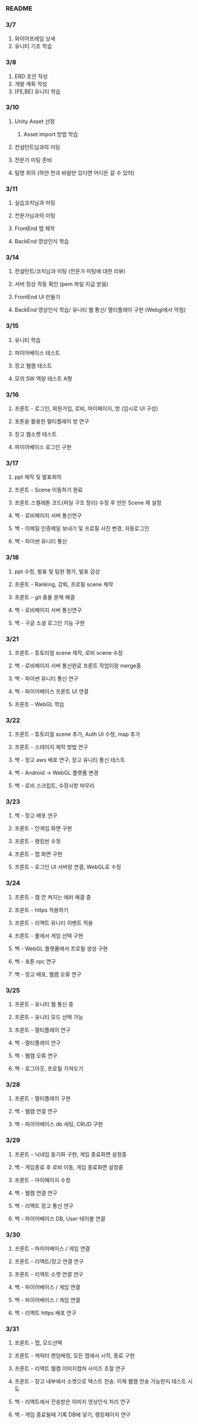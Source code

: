 ### README

### 3/7

1. 와이어프레임 상세
2. 유니티 기초 학습

### 3/8

1. ERD 초안 작성
2. 개발 계획 작성
3. [FE,BE] 유니티 학습



### 3/10

1. Unity Asset 선정
   
   1. Asset import 방법 학습

2. 컨설턴트님과의 미팅  

3. 전문가 미팅 준비

4. 팀명 회의 (하얀 천과 바람만 있다면 어디든 갈 수 있어)


### 3/11

1. 실습코치님과 미팅

2. 전문가님과의 미팅  

3. FrontEnd 맵 제작

4. BackEnd 영상인식 학습


### 3/14

1. 컨설턴트/코치님과 미팅 (전문가 미팅에 대한 리뷰)

2. 서버 정상 작동 확인 (pem 파일 지급 받음)

3. FrontEnd UI 만들기

4. BackEnd 영상인식 학습/ 유니티 웹 통신/ 멀티플레이 구현 (Webgl에서 막힘)


### 3/15

1. 유니티 학습

2. 파이어베이스 테스트

3. 장고 웹캠 테스트

4. 모의 SW 역량 테스트 A형


### 3/16

1. 프론트 - 로그인, 회원가입, 로비, 마이페이지, 방 (임시로 UI 구성)

2. 포톤을 활용한 멀티플레이 방 연구

3. 장고 웹소켓 테스트

4. 파이어베이스 로그인 구현

### 3/17

1. ppt 제작 및 발표회의

2. 프론트 - Scene 이동하기 완료

3. 프론트 스켈레톤 코드(파일 구조 정리) 수정 후 만든 Scene 재 설정

4. 백 - 로비페이지 서버 통신연구

5. 백 - 이메일 인증메일 보내기 및 프로필 사진 변경, 자동로그인

6. 백 - 파이썬 유니티 통신


### 3/18
1. ppt 수정, 발표 및 팀원 평가, 발표 감상

2. 프론트 - Ranking, 강퇴, 프로필 scene 제작

3. 프론트 - git 충돌 문제 해결

4. 백 - 로비페이지 서버 통신연구 

5. 백 - 구글 소셜 로그인 기능 구현 


### 3/21
1. 프론트 - 튜토리얼 scene 제작, 로비 scene 수정

2. 백 - 로비페이지 서버 통신완료 프론트 작업이랑 merge중 

3. 백 - 파이썬 유니티 통신 연구

4. 백 - 파이어베이스 프론트 UI 연결

5. 프론트 - WebGL 학습


### 3/22
1. 프론트 - 튜토리얼 scene 추가, Auth UI 수정, map 추가

2. 프론트 - 스테이지 제작 방법 연구

3. 백 - 장고 aws 배포 연구, 장고 유니티 통신 테스트 

4. 백 - Android -> WebGL 플랫폼 변경

5. 백 - 로비 스크립트, 수정사항 마무리


### 3/23
1. 백 - 장고 배포 연구

2. 프론트 - 인게임 화면 구현

3. 프론트 - 랭킹씬 수정

4. 프론트 - 맵 화면 구현

5. 프론트 - 로그인 UI 서버랑 연결, WebGL로 수정


### 3/24
1. 프론트 - 캠 안 켜지는 에러 해결 중

2. 프론트 - https 적용하기

3. 프론트 - 리액트 유니티 이벤트 적용

4. 프론트 - 룸에서 게임 선택 구현

5. 백 - WebGL 플랫폼에서 프로필 생성 구현

6. 백 - 포톤 rpc 연구

7. 백 - 장고 배포, 웹캠 오류 연구

### 3/25
1. 프론트 - 유니티 웹 통신 중

2. 프론트 - 유니티 모드 선택 가능

3. 프론트 - 멀티플레이 연구

4. 백 - 멀티플레이 연구

5. 백 - 웹캠 오류 연구

6. 백 - 로그아웃, 프로필 가져오기

### 3/28
1. 프론트 - 멀티플레이 구현

2. 백 - 웹캠 연결 연구 

3. 백 - 파이어베이스 db 세팅, CRUD 구현 

### 3/29
1. 프론트 - 닉네임 동기화 구현, 게임 종료화면 설정중

2. 백 - 게임종료 후 로비 이동, 게임 종료화면 설정중

3. 프론트 - 마이페이지 수정

4. 백 - 웹캠 연결 연구

5. 백 - 리액트 장고 통신 연구

6. 백 - 파이어베이스 DB, User 테이블 연결


### 3/30
1. 프론트 - 파이어베이스 / 게임 연결

2. 프론트 - 리액트/장고 연결 연구

3. 프론트 - 리액트 소켓 연결 연구

4. 백 - 파이어베이스 / 게임 연결

5. 백 - 파이어베이스 / 게임 연결

6. 백 - 리액트 https 배포 연구


### 3/31
1. 프론트 - 맵, 모드선택

2. 프론트 - 캐릭터 랜덤배정, 모든 맵에서 시작, 종료 구현

3. 프론트 - 리액트 웹캠 이미지캡쳐 사이즈 조절 연구

4. 프론트 - 장고 내부에서 소켓으로 텍스트 전송. 이제 웹캠 전송 가능한지 테스트 시도

5. 백 - 리액트에서 전송받은 이미지 영상인식 처리 연구

6. 백 - 게임 종료될때 기록 DB에 넣기, 랭킹페이지 연구
